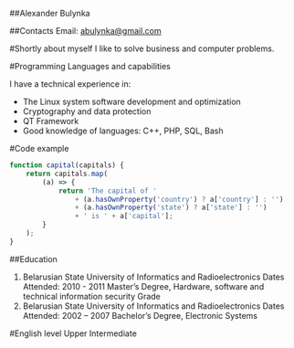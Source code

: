 ##Alexander Bulynka

##Contacts
Email: abulynka@gmail.com

#Shortly about myself
I like to solve business and computer problems.

#Programming Languages and capabilities

I have a technical experience in:
* The Linux system software development and optimization
* Cryptography and data protection
* QT Framework
* Good knowledge of languages: C++, PHP, SQL, Bash

#Code example
```js
function capital(capitals) {
    return capitals.map(
        (a) => {
            return 'The capital of '
                + (a.hasOwnProperty('country') ? a['country'] : '')
                + (a.hasOwnProperty('state') ? a['state'] : '')
                + ' is ' + a['capital'];
        }
    );
}
```

##Education
1. Belarusian State University of Informatics and Radioelectronics
   Dates Attended: 2010 - 2011
   Master’s Degree, Hardware, software and technical information security
   Grade
2. Belarusian State University of Informatics and Radioelectronics
   Dates Attended: 2002 – 2007
   Bachelor’s Degree, Electronic Systems

#English level
Upper Intermediate
